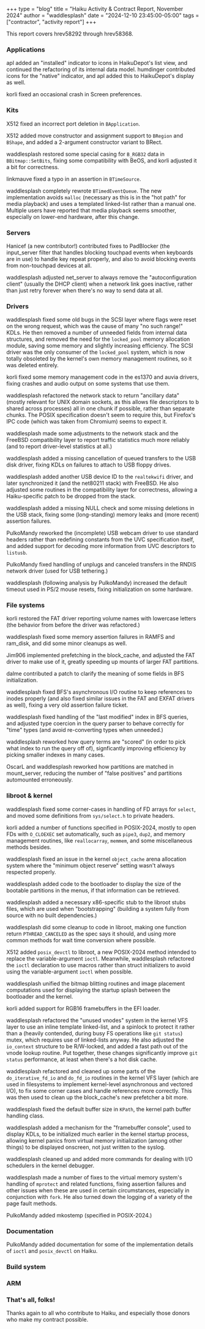 +++
type = "blog"
title = "Haiku Activity & Contract Report, November 2024"
author = "waddlesplash"
date = "2024-12-10 23:45:00-05:00"
tags = ["contractor", "activity report"]
+++

This report covers hrev58292 through hrev58368.

<!--more-->

### Applications

apl added an "installed" indicator to icons in HaikuDepot's list view, and continued the refactoring of its internal data model. humdinger contributed icons for the "native" indicator, and apl added this to HaikuDepot's display as well.

korli fixed an occasional crash in Screen preferences.

### Kits

X512 fixed an incorrect port deletion in `BApplication`.

X512 added move constructor and assignment support to `BRegion` and `BShape`, and added a 2-argument constructor variant to BRect.

waddlesplash restored some special casing for `B_RGB32` data in `BBitmap::SetBits`, fixing some compatibility with BeOS, and korli adjusted it a bit for correctness.

linkmauve fixed a typo in an assertion in `BTimeSource`.

waddlesplash completely rewrote `BTimedEventQueue`. The new implementation avoids `malloc` (necessary as this is in the "hot path" for media playback) and uses a templated linked-list rather than a manual one. Multiple users have reported that media playback seems smoother, especially on lower-end hardware, after this change.

### Servers

Hanicef (a new contributor!) contributed fixes to PadBlocker (the input_server filter that handles blocking touchpad events when keyboards are in use) to handle key repeat properly, and also to avoid blocking events from non-touchpad devices at all.

waddlesplash adjusted net_server to always remove the "autoconfiguration client" (usually the DHCP client) when a network link goes inactive, rather than just retry forever when there's no way to send data at all.

### Drivers

waddlesplash fixed some old bugs in the SCSI layer where flags were reset on the wrong request, which was the cause of many "no such range!" KDLs. He then removed a number of unneeded fields from internal data structures, and removed the need for the `locked_pool` memory allocation module, saving some memory and slightly increasing efficiency. The SCSI driver was the only consumer of the `locked_pool` system, which is now totally obsoleted by the kernel's own memory management routines, so it was deleted entirely.

korli fixed some memory management code in the es1370 and auvia drivers, fixing crashes and audio output on some systems that use them.

waddlesplash refactored the network stack to return "ancillary data" (mostly relevant for UNIX domain sockets, as this allows file descriptors to b shared across processes) all in one chunk if possible, rather than separate chunks. The POSIX specification doesn't seem to require this, but Firefox's IPC code (which was taken from Chromium) seems to expect it.

waddlesplash made some adjustments to the network stack and the FreeBSD compatibility layer to report traffic statistics much more reliably (and to report driver-level statistics at all.)

waddlesplash added a missing cancellation of queued transfers to the USB disk driver, fixing KDLs on failures to attach to USB floppy drives.

waddlesplash added another USB device ID to the `realtekwifi` driver, and later synchronized it (and the net80211 stack) with FreeBSD. He also adjusted some routines in the compatibility layer for correctness, allowing a Haiku-specific patch to be dropped from the stack.

waddlesplash added a missing NULL check and some missing deletions in the USB stack, fixing some (long-standing) memory leaks and (more recent) assertion failures.

PulkoMandy reworked the (incomplete) USB webcam driver to use standard headers rather than redefining constants from the UVC specification itself, and added support for decoding more information from UVC descriptors to `listusb`.

PulkoMandy fixed handling of unplugs and canceled transfers in the RNDIS network driver (used for USB tethering.)

waddlesplash (following analysis by PulkoMandy) increased the default timeout used in PS/2 mouse resets, fixing initialization on some hardware.

### File systems

korli restored the FAT driver reporting volume names with lowercase letters (the behavior from before the driver was refactored.)

waddlesplash fixed some memory assertion failures in RAMFS and ram_disk, and did some minor cleanups as well.

Jim906 implemented prefetching in the block_cache, and adjusted the FAT driver to make use of it, greatly speeding up mounts of larger FAT partitions.

dalme contributed a patch to clarify the meaning of some fields in BFS initialization.

waddlesplash fixed BFS's asynchronous I/O routine to keep references to inodes properly (and also fixed similar issues in the FAT and EXFAT drivers as well), fixing a very old assertion failure ticket.

waddlesplash fixed handling of the "last modified" index in BFS queries, and adjusted type coercion in the query parser to behave correctly for "time" types (and avoid re-converting types when unneeded.)

waddlesplash reworked how query terms are "scored" (in order to pick what index to run the query off of), signficantly improving efficiency by picking smaller indexes in many cases.

OscarL and waddlesplash reworked how partitions are matched in mount_server, reducing the number of "false positives" and partitions automounted erroneously.

### libroot & kernel

waddlesplash fixed some corner-cases in handling of FD arrays for `select`, and moved some definitions from `sys/select.h` to private headers.

korli added a number of functions specified in POSIX-2024, mostly to open FDs with `O_CLOEXEC` set automatically, such as `pipe3`, `dup2`, and memory management routines, like `reallocarray`, `memmem`, and some miscellaneous methods besides.

waddlesplash fixed an issue in the kernel `object_cache` arena allocation system where the "minimum object reserve" setting wasn't always respected properly.

waddlesplash added code to the bootloader to display the size of the bootable partitions in the menus, if that information can be retrieved.

waddlesplash added a necessary x86-specific stub to the libroot stubs files, which are used when "bootstrapping" (building a system fully from source with no built dependencies.)

waddlesplash did some cleanup to code in libroot, making one function return `PTHREAD_CANCELED` as the spec says it should, and using more common methods for wait time conversion where possible.

X512 added `posix_devctl` to libroot, a new POSIX-2024 method intended to replace the variable-argument `ioctl`. Meanwhile, waddlesplash refactored the `ioctl` declaration to use macros rather than struct initializers to avoid using the variable-argument `ioctl` when possible.

waddlesplash unified the bitmap blitting routines and image placement computations used for displaying the startup splash between the bootloader and the kernel.

korli added support for RGB16 framebuffers in the EFI loader.

waddlesplash refactored the "unused vnodes" system in the kernel VFS layer to use an inline template linked-list, and a spinlock to protect it rather than a (heavily contended, during busy FS operations like `git status`) mutex, which requires use of linked-lists anyway. He also adjusted the `io_context` structure to be R/W-locked, and added a fast path out of the vnode lookup routine. Put together, these changes significantly improve `git status` performance, at least when there's a hot disk cache.

waddlesplash refactored and cleaned up some parts of the `do_iterative_fd_io` and `do_fd_io` routines in the kernel VFS layer (which are used in filesystems to implement kernel-level asynchronous and vectored I/O), to fix some corner cases and handle references more correctly. This was then used to clean up the block_cache's new prefetcher a bit more.

waddlesplash fixed the default buffer size in `KPath`, the kernel path buffer handling class.

waddlesplash added a mechanism for the "framebuffer console", used to display KDLs, to be initialized much earlier in the kernel startup process, allowing kernel panics from virtual memory initialization (among other things) to be displayed onscreen, not just written to the syslog.

waddlesplash cleaned up and added more commands for dealing with I/O schedulers in the kernel debugger.

waddlesplash made a number of fixes to the virtual memory system's handling of `mprotect` and related functions, fixing assertion failures and other issues when these are used in certain circumstances, especially in conjunction with `fork`. He also turned down the logging of a variety of the page fault methods.

PulkoMandy added mkostemp (specified in POSIX-2024.)

### Documentation

PulkoMandy added documentation for some of the implementation details of `ioctl` and `posix_devctl` on Haiku.

### Build system

### ARM

### That's all, folks!

Thanks again to all who contribute to Haiku, and especially those donors who make my contract possible.
